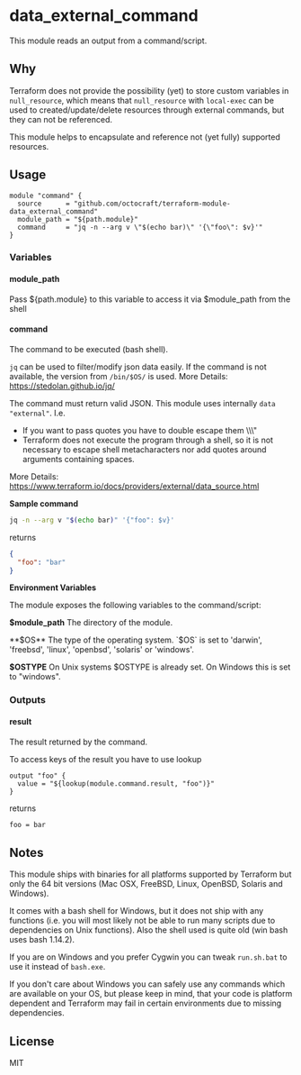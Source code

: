 # data_external_command

This module reads an output from a command/script.

## Why
Terraform does not provide the possibility (yet) to store custom variables in `null_resource`, which means that `null_resource` with `local-exec` can be used to created/update/delete resources through external commands, but they can not be referenced.

This module helps to encapsulate and reference not (yet fully) supported resources.

## Usage

```hcl
module "command" {
  source      = "github.com/octocraft/terraform-module-data_external_command"
  module_path = "${path.module}"
  command     = "jq -n --arg v \"$(echo bar)\" '{\"foo\": $v}'"
}
```

### Variables

#### module_path

Pass ${path.module} to this variable to access it via $module_path from the shell

#### command

The command to be executed (bash shell).

`jq` can be used to filter/modify json data easily. If the command is not available, the version from `/bin/$OS/` is used. More Details: https://stedolan.github.io/jq/

The command must return valid JSON. This module uses internally `data "external"`. I.e.
 - If you want to pass quotes you have to double escape them \\\\\\"
 - Terraform does not execute the program through a shell, so it is not necessary to escape shell metacharacters nor add quotes around arguments containing spaces.

More Details: https://www.terraform.io/docs/providers/external/data_source.html

**Sample command**
```bash
jq -n --arg v "$(echo bar)" '{"foo": $v}'
```
returns
```json
{
  "foo": "bar"
}
```

**Environment Variables**

The module exposes the following variables to the command/script:

**$module_path**
The directory of the module.

**$OS**
The type of the operating system. `$OS` is set to 'darwin', 'freebsd', 'linux', 'openbsd', 'solaris' or 'windows'. 

**$OSTYPE**
On Unix systems $OSTYPE is already set. On Windows this is set to "windows". 

### Outputs

#### result
The result returned by the command.

To access keys of the result you have to use lookup
```hcl
output "foo" {
  value = "${lookup(module.command.result, "foo")}"
}
```
returns
```bash
foo = bar
```

## Notes

This module ships with binaries for all platforms supported by Terraform but only the 64 bit versions (Maс OSX, FreeBSD, Linux, OpenBSD, Solaris and Windows).

It comes with a bash shell for Windows, but it does not ship with any functions (i.e. you will most likely not be able to run many scripts due to dependencies on Unix functions). Also the shell used is quite old (win bash uses bash 1.14.2). 

If you are on Windows and you prefer Cygwin you can tweak `run.sh.bat` to use it instead of `bash.exe`.

If you don't care about Windows you can safely use any commands which are available on your OS, but please keep in mind, that your code is platform dependent and Terraform may fail in certain environments due to missing dependencies. 

## License

MIT

